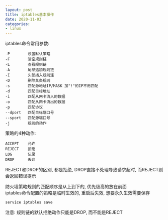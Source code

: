 ```yaml
---
layout: post
title: iptables基本操作
date: 2020-11-03
categories:
- linux
---
```


iptables命令常用参数:<br>
```
-P        设置默认策略
-F        清空规则链
-L        查看规则链
-A        尾部追加规则链
-I        头部插入规则连
-D        删除某条规则
-s        匹配源地址IP/MASK 加"!"的IP不用匹配
-d        匹配目标地址
-i        匹配从网卡流入的数据
-o        匹配从网卡流出的数据
-p        匹配协议
--dport   匹配目标端口号
--sport   匹配源端口号
-j        规则的动作
```
策略的4种动作:<br>
```
ACCEPT    允许
REJECT    拒绝
LOG       记录
DROP      丢弃
```
REJECT和DROP的区别, 都是拒绝, DROP直接不处理导致请求超时, 而REJECT则会返回错误提示<br>

防火墙策略规则的匹配顺序是从上到下的, 优先级高的放在前面<br>
iptables命令配置的策略是临时生效的, 重启后失效, 想要永久生效需要保存<br>
```
service iptables save
```

注意: 规则链的默认拒绝动作只能是DROP, 而不能是REJECT<br>



